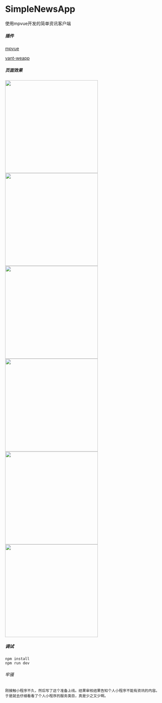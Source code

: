 # SimpleNewsApp
使用mpvue开发的简单资讯客户端
##### 插件
[mpvue](https://github.com/Meituan-Dianping/mpvue)
        
[vant-weapp](https://github.com/youzan/vant-weapp)
##### 页面效果
<a><img src="https://raw.githubusercontent.com/aishang2015/SimpleNewsApp/master/images/21740412.jpg" width="300px"/></a>
<a><img src="https://raw.githubusercontent.com/aishang2015/SimpleNewsApp/master/images/309627971.jpg" width="300px"/></a>
<a><img src="https://raw.githubusercontent.com/aishang2015/SimpleNewsApp/master/images/1342542734.jpg" width="300px"/></a>
<a><img src="https://raw.githubusercontent.com/aishang2015/SimpleNewsApp/master/images/961292145.jpg" width="300px"/></a>
<a><img src="https://raw.githubusercontent.com/aishang2015/SimpleNewsApp/master/images/241125495.jpg" width="300px"/></a>
<a><img src="https://raw.githubusercontent.com/aishang2015/SimpleNewsApp/master/images/397960785.jpg" width="300px"/></a>

##### 调试
    npm install
    npm run dev    

###### 牢骚
    刚接触小程序不久，然后写了这个准备上线。结果审核结果告知个人小程序不能有资讯的内容。于是就去仔细看看了个人小程序的服务类目，真是少之又少啊。
